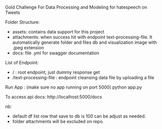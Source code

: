 
Gold Challenge For Data Processing and Modeling for hatespeech on Tweets

Folder Structure:
- assets: contains data support for this project
- attachments: when success hit with endpoint text-processing-file. It automatically generate folder and files db and visualization image with .jpeg extension
- docs: file .yml for swagger documentation

List of Endpoint:
- / : root endpoint, just dummy response get
- /text-processing-file : endpoint cleansing data file by uploading a file

Run App : (make sure no app running on port 5000)
python app.py

To access api docs:
http://localhost:5000/docs


nb: 
- default df list row that save to db is 100
can be adjust as needed.
- folder attachments will be excluded on repo.

